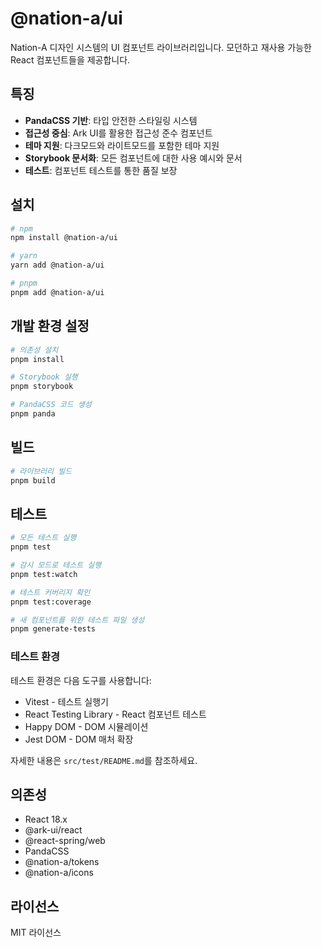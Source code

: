 # @nation-a/ui

Nation-A 디자인 시스템의 UI 컴포넌트 라이브러리입니다. 모던하고 재사용 가능한 React 컴포넌트들을 제공합니다.

## 특징

- **PandaCSS 기반**: 타입 안전한 스타일링 시스템
- **접근성 중심**: Ark UI를 활용한 접근성 준수 컴포넌트
- **테마 지원**: 다크모드와 라이트모드를 포함한 테마 지원
- **Storybook 문서화**: 모든 컴포넌트에 대한 사용 예시와 문서
- **테스트**: 컴포넌트 테스트를 통한 품질 보장

## 설치

```bash
# npm
npm install @nation-a/ui

# yarn
yarn add @nation-a/ui

# pnpm
pnpm add @nation-a/ui
```

## 개발 환경 설정

```bash
# 의존성 설치
pnpm install

# Storybook 실행
pnpm storybook

# PandaCSS 코드 생성
pnpm panda
```

## 빌드

```bash
# 라이브러리 빌드
pnpm build
```

## 테스트

```bash
# 모든 테스트 실행
pnpm test

# 감시 모드로 테스트 실행
pnpm test:watch

# 테스트 커버리지 확인
pnpm test:coverage

# 새 컴포넌트를 위한 테스트 파일 생성
pnpm generate-tests
```

### 테스트 환경

테스트 환경은 다음 도구를 사용합니다:

- Vitest - 테스트 실행기
- React Testing Library - React 컴포넌트 테스트
- Happy DOM - DOM 시뮬레이션
- Jest DOM - DOM 매처 확장

자세한 내용은 `src/test/README.md`를 참조하세요.

## 의존성

- React 18.x
- @ark-ui/react
- @react-spring/web
- PandaCSS
- @nation-a/tokens
- @nation-a/icons

## 라이선스

MIT 라이선스
